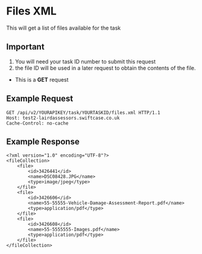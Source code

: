 # Files XML

This will get a list of files available for the task

Important
----

1. You will need your task ID number to submit this request
2. the file ID will be used in a later request to obtain the contents of the file.


*  This is a **GET** request

Example Request
------

```
GET /api/v2/YOURAPIKEY/task/YOURTASKID/files.xml HTTP/1.1
Host: test2-lairdassessors.swiftcase.co.uk
Cache-Control: no-cache
```

Example Response
--------

```
<?xml version="1.0" encoding="UTF-8"?>
<fileCollection>
    <file>
        <id>3426441</id>
        <name>DSC08428.JPG</name>
        <type>image/jpeg</type>
    </file>
    <file>
        <id>3426606</id>
        <name>55-55555-Vehicle-Damage-Assessment-Report.pdf</name>
        <type>application/pdf</type>
    </file>
    <file>
        <id>3426608</id>
        <name>55-5555555-Images.pdf</name>
        <type>application/pdf</type>
    </file>
</fileCollection>
```

